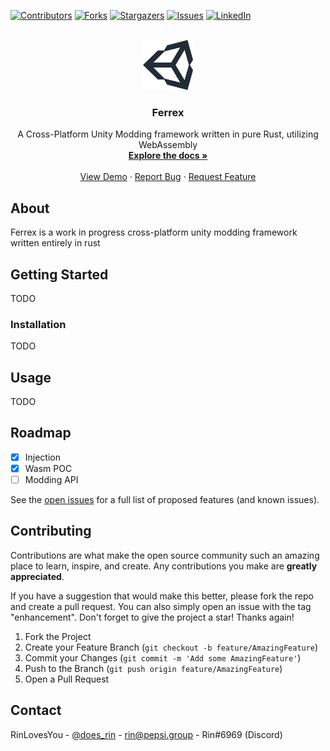 <!-- Improved compatibility of back to top link: See: https://github.com/RinLovesYou/Ferrex/pull/73 -->
<a name="readme-top"></a>
<!--
*** Thanks for checking out the Best-README-Template. If you have a suggestion
*** that would make this better, please fork the repo and create a pull request
*** or simply open an issue with the tag "enhancement".
*** Don't forget to give the project a star!
*** Thanks again! Now go create something AMAZING! :D
-->



<!-- PROJECT SHIELDS -->
<!--
*** I'm using markdown "reference style" links for readability.
*** Reference links are enclosed in brackets [ ] instead of parentheses ( ).
*** See the bottom of this document for the declaration of the reference variables
*** for contributors-url, forks-url, etc. This is an optional, concise syntax you may use.
*** https://www.markdownguide.org/basic-syntax/#reference-style-links
-->
[![Contributors][contributors-shield]][contributors-url]
[![Forks][forks-shield]][forks-url]
[![Stargazers][stars-shield]][stars-url]
[![Issues][issues-shield]][issues-url]
[![LinkedIn][linkedin-shield]][linkedin-url]



<!-- PROJECT LOGO -->
<br />
<div align="center">
  <a href="https://github.com/RinLovesYou/Ferrex">
    <img src="images/logo.png" alt="Logo" width="80" height="80">
  </a>

  <h3 align="center">Ferrex</h3>

  <p align="center">
    A Cross-Platform Unity Modding framework written in pure Rust, utilizing WebAssembly
    <br />
    <a href="https://github.com/RinLovesYou/Ferrex"><strong>Explore the docs »</strong></a>
    <br />
    <br />
    <a href="https://github.com/RinLovesYou/Ferrex">View Demo</a>
    ·
    <a href="https://github.com/RinLovesYou/Ferrex/issues">Report Bug</a>
    ·
    <a href="https://github.com/RinLovesYou/Ferrex/issues">Request Feature</a>
  </p>
</div>

<!-- ABOUT THE PROJECT -->
## About

Ferrex is a work in progress cross-platform unity modding framework written entirely in rust

<!-- GETTING STARTED -->
## Getting Started

TODO

### Installation

TODO

<!-- USAGE EXAMPLES -->
## Usage

TODO

<!-- ROADMAP -->
## Roadmap

- [x] Injection
- [x] Wasm POC
- [ ] Modding API

See the [open issues](https://github.com/RinLovesYou/Ferrex/issues) for a full list of proposed features (and known issues).





<!-- CONTRIBUTING -->
## Contributing

Contributions are what make the open source community such an amazing place to learn, inspire, and create. Any contributions you make are **greatly appreciated**.

If you have a suggestion that would make this better, please fork the repo and create a pull request. You can also simply open an issue with the tag "enhancement".
Don't forget to give the project a star! Thanks again!

1. Fork the Project
2. Create your Feature Branch (`git checkout -b feature/AmazingFeature`)
3. Commit your Changes (`git commit -m 'Add some AmazingFeature'`)
4. Push to the Branch (`git push origin feature/AmazingFeature`)
5. Open a Pull Request


<!-- CONTACT -->
## Contact

RinLovesYou - [@does_rin](https://twitter.com/does_rin) - rin@pepsi.group - Rin#6969 (Discord)



<!-- MARKDOWN LINKS & IMAGES -->
<!-- https://www.markdownguide.org/basic-syntax/#reference-style-links -->
[contributors-shield]: https://img.shields.io/github/contributors/RinLovesYou/Ferrex.svg?style=for-the-badge
[contributors-url]: https://github.com/RinLovesYou/Ferrex/graphs/contributors
[forks-shield]: https://img.shields.io/github/forks/RinLovesYou/Ferrex.svg?style=for-the-badge
[forks-url]: https://github.com/RinLovesYou/Ferrex/network/members
[stars-shield]: https://img.shields.io/github/stars/RinLovesYou/Ferrex.svg?style=for-the-badge
[stars-url]: https://github.com/RinLovesYou/Ferrex/stargazers
[issues-shield]: https://img.shields.io/github/issues/RinLovesYou/Ferrex.svg?style=for-the-badge
[issues-url]: https://github.com/RinLovesYou/Ferrex/issues
[license-shield]: https://img.shields.io/github/license/RinLovesYou/Ferrex.svg?style=for-the-badge
[linkedin-shield]: https://img.shields.io/badge/-LinkedIn-black.svg?style=for-the-badge&logo=linkedin&colorB=555
[linkedin-url]: https://www.linkedin.com/in/sarah-codenz-17219a198/
